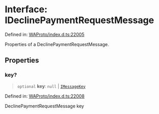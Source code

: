# Interface: IDeclinePaymentRequestMessage

Defined in: [WAProto/index.d.ts:22005](https://github.com/Fokusdotid/bail/blob/82f46c566476ac566bfd781dede14412fcdfb787/WAProto/index.d.ts#L22005)

Properties of a DeclinePaymentRequestMessage.

## Properties

### key?

> `optional` **key**: `null` \| [`IMessageKey`](../../../interfaces/IMessageKey.md)

Defined in: [WAProto/index.d.ts:22008](https://github.com/Fokusdotid/bail/blob/82f46c566476ac566bfd781dede14412fcdfb787/WAProto/index.d.ts#L22008)

DeclinePaymentRequestMessage key
